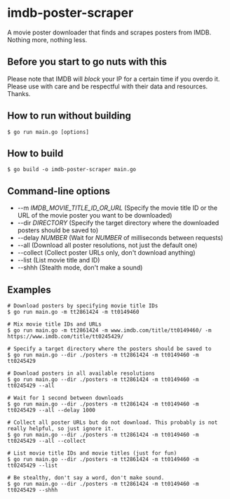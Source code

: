 # imdb-poster-scraper

A movie poster downloader that finds and scrapes posters from IMDB. Nothing more, nothing less.

## Before you start to go nuts with this

Please note that IMDB will *block* your IP for a certain time if you overdo it. Please use with care and be respectful with their data and resources. Thanks.

## How to run without building

```console
$ go run main.go [options]
```

## How to build

```console
$ go build -o imdb-poster-scraper main.go
```

## Command-line options

* --m *IMDB_MOVIE_TITLE_ID_OR_URL* (Specify the movie title ID or the URL of the movie poster you want to be downloaded)
* --dir *DIRECTORY* (Specify the target directory where the downloaded posters should be saved to)
* --delay *NUMBER* (Wait for *NUMBER* of milliseconds between requests)
* --all (Download all poster resolutions, not just the default one)
* --collect (Collect poster URLs only, don't download anything)
* --list (List movie title and ID)
* --shhh (Stealth mode, don't make a sound)

## Examples

```
# Download posters by specifying movie title IDs
$ go run main.go -m tt2861424 -m tt0149460
```

```
# Mix movie title IDs and URLs
$ go run main.go -m tt2861424 -m www.imdb.com/title/tt0149460/ -m https://www.imdb.com/title/tt0245429/
```

```
# Specify a target directory where the posters should be saved to
$ go run main.go --dir ./posters -m tt2861424 -m tt0149460 -m tt0245429
```

```
# Download posters in all available resolutions
$ go run main.go --dir ./posters -m tt2861424 -m tt0149460 -m tt0245429 --all
```

```
# Wait for 1 second between downloads
$ go run main.go --dir ./posters -m tt2861424 -m tt0149460 -m tt0245429 --all --delay 1000
```

```
# Collect all poster URLs but do not download. This probably is not really helpful, so just ignore it.
$ go run main.go --dir ./posters -m tt2861424 -m tt0149460 -m tt0245429 --all --collect
```

```
# List movie title IDs and movie titles (just for fun)
$ go run main.go --dir ./posters -m tt2861424 -m tt0149460 -m tt0245429 --list
```

```
# Be stealthy, don't say a word, don't make sound.
$ go run main.go --dir ./posters -m tt2861424 -m tt0149460 -m tt0245429 --shhh
```
